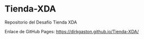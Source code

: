 # Tienda-XDA
Repositorio del Desafío Tienda XDA

Enlace de GitHub Pages: https://dirkgaston.github.io/Tienda-XDA/
